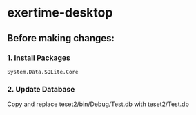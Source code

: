 # exertime-desktop 


## Before making changes:
### 1. Install Packages
	System.Data.SQLite.Core

### 2. Update Database
  Copy and replace teset2/bin/Debug/Test.db with teset2/Test.db
